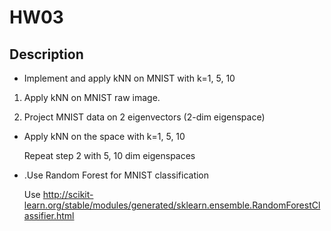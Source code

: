 # HW03
## Description

- Implement and apply kNN on MNIST with k=1, 5, 10

1. Apply kNN on MNIST raw image.

2. Project MNIST data on 2 eigenvectors (2-dim eigenspace)

- Apply kNN on the space with k=1, 5, 10

  Repeat step 2 with 5, 10 dim eigenspaces

- .Use Random Forest for MNIST classification

  Use http://scikit-learn.org/stable/modules/generated/sklearn.ensemble.RandomForestClassifier.html